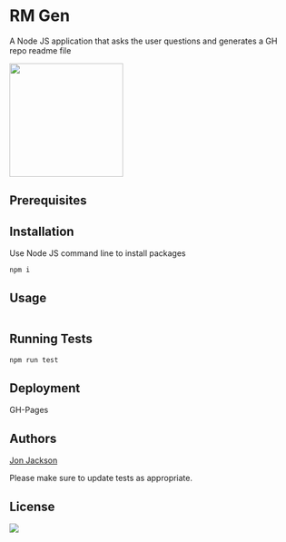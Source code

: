 # RM Gen

A Node JS application that asks the user questions and generates a GH repo readme file

<img width=200 height=200 src="https://avatars1.githubusercontent.com/u/36890724?v=4">

## Prerequisites

## Installation

Use Node JS command line to install packages

```bash
npm i
```

## Usage

```bash

```

## Running Tests

```bash
npm run test
```

## Deployment

GH-Pages

## Authors

[Jon Jackson](http://github.com/ocskier)

Please make sure to update tests as appropriate.

## License
<img src="https://img.shields.io/static/v1?label=LICENSE&message=MIT&color=BLUE">
